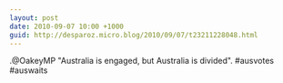 ```yaml
---
layout: post
date: 2010-09-07 10:00 +1000
guid: http://desparoz.micro.blog/2010/09/07/t23211228048.html
---
```

.@OakeyMP "Australia is engaged, but Australia is divided". #ausvotes #auswaits
